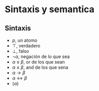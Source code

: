 # Sintaxis y semantica
## Sintaxis
- $p$, un atomo
- $\top$, verdadero
- $\bot$, falso
- $¬\alpha$, negación de lo que sea
- $\alpha\vee\beta$, or de los que sean
- $\alpha\wedge\beta$, and de los que sena
- $\alpha\rightarrow\beta$
- $\alpha\leftrightarrow\beta$
- $(\alpha)$
